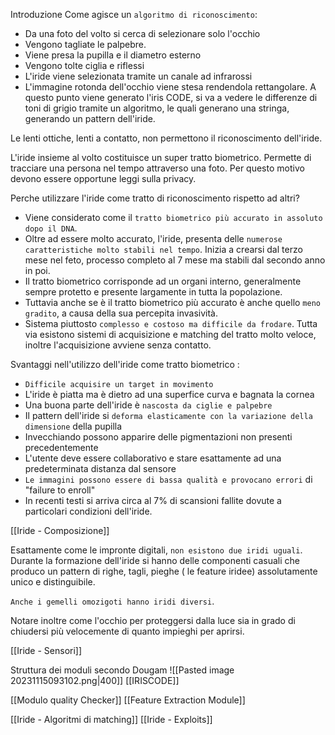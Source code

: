 Introduzione
Come agisce un `algoritmo di riconoscimento`:
- Da una foto del volto si cerca di selezionare solo l'occhio
- Vengono tagliate le palpebre.
- Viene presa la pupilla e il diametro esterno
- Vengono tolte ciglia e riflessi
- L'iride viene selezionata tramite un canale ad infrarossi
- L'immagine rotonda dell'occhio viene stesa rendendola rettangolare.
	A questo punto viene generato l'iris CODE, si va a vedere le differenze di toni di grigio tramite un algoritmo, le quali generano una stringa, generando un pattern dell'iride.

Le lenti ottiche, lenti a contatto, non permettono il riconoscimento dell'iride.

L'iride insieme al volto costituisce un super tratto biometrico. Permette di tracciare una persona nel tempo attraverso una foto. Per questo motivo devono essere opportune leggi sulla privacy.


Perche utilizzare l'iride come tratto di riconoscimento rispetto ad altri?
- Viene considerato come il `tratto biometrico più accurato in assoluto dopo il DNA`.
- Oltre ad essere molto accurato, l'iride, presenta delle `numerose caratteristiche molto stabili nel tempo`. Inizia a crearsi dal terzo mese nel feto, processo completo al 7 mese ma stabili dal secondo anno in poi.
- Il tratto biometrico corrisponde ad un organi interno, generalmente sempre protetto e presente largamente in tutta la popolazione.
- Tuttavia anche se è il tratto biometrico più accurato è anche quello `meno gradito`, a causa della sua percepita invasività.
- Sistema piuttosto `complesso e costoso ma difficile da frodare`. Tutta via esistono sistemi di acquisizione e matching del tratto molto veloce, inoltre l'acquisizione avviene senza contatto.

Svantaggi nell'utilizzo dell'iride come tratto biometrico :
- `Difficile acquisire un target in movimento`
- L'iride è piatta ma è dietro ad una superfice curva e bagnata la cornea
- Una buona parte dell'iride è `nascosta da ciglie e palpebre`
- Il pattern dell'iride si `deforma elasticamente con la variazione della dimensione` della pupilla
- Invecchiando possono apparire delle pigmentazioni non presenti precedentemente
- L'utente deve essere collaborativo e stare esattamente ad una predeterminata distanza dal sensore
- `Le immagini possono essere di bassa qualità e provocano errori` di "failure to enroll"
- In recenti testi si arriva circa al 7% di scansioni fallite dovute a particolari condizioni dell'iride.

[[Iride - Composizione]]

Esattamente come le impronte digitali, `non esistono due iridi uguali`.
Durante la formazione dell'iride si hanno delle componenti casuali che produco un pattern di righe, tagli, pieghe ( le feature iridee) assolutamente unico e distinguibile.

`Anche i gemelli omozigoti hanno iridi diversi`.

Notare inoltre come l'occhio per proteggersi dalla luce sia in grado di chiudersi più velocemente di quanto impieghi per aprirsi. 

[[Iride - Sensori]]

Struttura dei moduli secondo Dougam
![[Pasted image 20231115093102.png|400]]
[[IRISCODE]]

[[Modulo quality Checker]]
[[Feature Extraction Module]]

[[Iride - Algoritmi di matching]]
[[Iride - Exploits]]